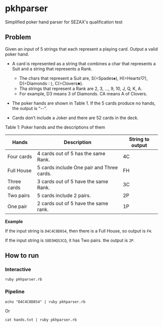 # pkhparser

Simplified poker hand parser for SEZAX's qualification test

## Problem

Given an input of 5 strings that each represent a playing card. Output a valid poker hand.

* A card is represented as a string that combines a char that represents a Suit and a string that represents a Rank. 
  * The chars that represent a Suit are, S(=Spades♠), H(=Hearts♡), D(=Diamonds♢), C(=Clovers♣). 
  * Tha strings that represent a Rank are 2, 3, …, 9, 10, J, Q, K, A.
  * For example, D3 means 3 of Diamonds. CA means A of Clovers. 
  
* The poker hands are shown in Table 1. If the 5 cards produce no hands, the output is “--”. 

* Cards don’t include a Joker and there are 52 cards in the deck.

Table 1: Poker hands and the descriptions of them

Hands|Description|String to output
---|---|---
Four cards|4 cards out of 5 has the same Rank.|4C
Full House|5 cards include One pair and Three cards.|FH
Three cards|3 cards out of 5 have the same Rank.|3C
Two pairs|5 cards include 2 pairs.|2P
One pair|2 cards out of 5 have the same rank.|1P

**Example**

If the input string is `D4C4C8D8S4`, then there is a Full House, so output is `FH`.

If the input string is `S8D3HQS3CQ`, it has Two pairs. the output is `2P`.

## How to run

### Interactive

```
ruby pkhparser.rb
```

### Pipeline

```
echo "D4C4C8D8S4" | ruby pkhparser.rb
```

Or

```
cat hands.txt | ruby pkhparser.rb
```
